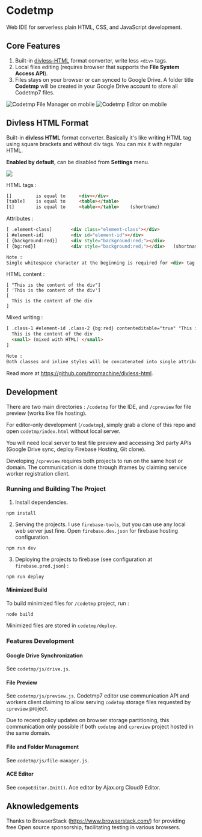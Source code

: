 # Codetmp
Web IDE for serverless plain HTML, CSS, and JavaScript development.

## Core Features
1. Built-in [divless-HTML](#divless-html-format) format converter, write less `<div>` tags.
2. Local files editing (requires browser that supports the **File System Access API**).
3. Files stays on your browser or can synced to Google Drive. A folder title **Codetmp** will be created in your Google Drive account to store all Codetmp7 files.

![Codetmp File Manager on mobile](https://1.bp.blogspot.com/-bM8R0mX84rA/YIeA3ogISfI/AAAAAAAAPRg/QG5wtnQ5eYAjgnrW74A60-HeJDpE-I3OQCLcBGAsYHQ/s500/Screenshot_20210427-100439_Chrome.jpg)
![Codetmp Editor on mobile](https://1.bp.blogspot.com/-kDwpmyNKc9Y/YIeA3VpH3xI/AAAAAAAAPRY/2fazV8o3ccAv0eLE-SEizEgfHectiAzvQCLcBGAsYHQ/s500/Screenshot_20210427-100505_Chrome.jpg)

## Divless HTML Format 
Built-in **divless HTML** format converter. Basically it's like writing HTML tag using square brackets and without div tags. You can mix it with regular HTML.

**Enabled by default**, can be disabled from **Settings** menu.

<img src="https://1.bp.blogspot.com/-OTa_v77-Vdw/YIeA3tvJaaI/AAAAAAAAPRc/9hjd_-QPICoq8ljdGJDp3VvO3CZ1VfoqwCLcBGAsYHQ/s800/Untitled.png">

HTML tags :
```html
[]         is equal to     <div></div>
[table]    is equal to     <table></table>
[t]        is equal to     <table></table>    (shortname)
```

Attributes :
```html
[ .element-class]       <div class="element-class"></div>
[ #element-id]          <div id="element-id"></div>
[ {background:red}]     <div style="background:red;"></div>
[ {bg:red}]             <div style="background:red;"></div>   (shortname)

Note : 
Single whitespace character at the beginning is required for <div> tag.
```
HTML content :
```
[ "This is the content of the div"]
[ 'This is the content of the div']
[
  This is the content of the div
]
```
Mixed writing :

```html
[ .class-1 #element-id .class-2 {bg:red} contenteditable="true" "This is the content" .class-3 {padding:8px}
  This is the content of the div
  <small> (mixed with HTML) </small>
]

Note :
Both classes and inline styles will be concatenated into single attribute (class and style).
```

Read more at https://github.com/tmpmachine/divless-html.

## Development
There are two main directories : `/codetmp` for the IDE, and `/cpreview` for file preview (works like file hosting).

For editor-only development (`/codetmp`), simply grab a clone of this repo and open `codetmp/index.html` without local server. 

You will need local server to test file preview and accessing 3rd party APIs (Google Drive sync, deploy Firebase Hosting, Git clone). 

Developing `/cpreview` requires both projects to run on the same host or domain. The communication is done through iframes by claiming service worker registration client.

### Running and Building The Project
1. Install dependencies.
```
npm install
```
2. Serving the projects. I use `firebase-tools`, but you can use any local web server just fine. Open `firebase.dev.json` for firebase hosting configuration.
```
npm run dev
```
3. Deploying the projects to firebase (see configuration at `firebase.prod.json`) :
```
npm run deploy
```

#### Minimized Build
To build minimized files for `/codetmp` project, run :
```
node build
```
Minimized files are stored in `codetmp/deploy`.

### Features Development

#### Google Drive Synchronization
See `codetmp/js/drive.js`.

#### File Preview
See `codetmp/js/preview.js`. Codetmp7 editor use communication API and workers client claiming to allow serving `codetmp` storage files requested by `cpreview` project.

Due to recent policy updates on browser storage partitioning, this communication only possible if both `codetmp` and `cpreview` project hosted in the same domain.

#### File and Folder Management
See `codetmp/js/file-manager.js`.

#### ACE Editor
See `compoEditor.Init()`. Ace editor by Ajax.org Cloud9 Editor.


## Aknowledgements
Thanks to BrowserStack (https://www.browserstack.com/) for providing free Open source sponsorship, facilitating testing in various browsers.